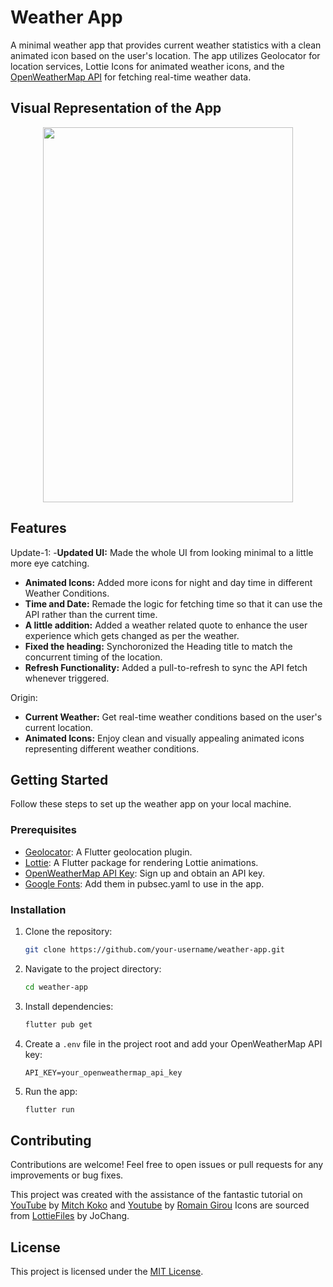 # Weather App

A minimal weather app that provides current weather statistics with a clean animated icon based on the user's location. The app utilizes Geolocator for location services, Lottie Icons for animated weather icons, and the [OpenWeatherMap API](https://openweathermap.org) for fetching real-time weather data.

## Visual Representation of the App

<div>
   <p align=center>
   <img src="https://github.com/HorizonChaser12/WeatherApp/assets/78254378/3ab28f7e-99ce-4575-80aa-1f12ca043ba8"width="400px" height="600px">
   </p>
</div>

## Features

Update-1:
-**Updated UI:** Made the whole UI from looking minimal to a little more eye catching.
- **Animated Icons:** Added more icons for night and day time in different Weather Conditions.
- **Time and Date:** Remade the logic for fetching time so that it can use the API rather than the current time.
- **A little addition:** Added a weather related quote to enhance the user experience which gets changed as per the weather.
- **Fixed the heading:** Synchoronized the Heading title to match the concurrent timing of the location.
- **Refresh Functionality:** Added a pull-to-refresh to sync the API fetch whenever triggered.

Origin:
- **Current Weather:** Get real-time weather conditions based on the user's current location.
- **Animated Icons:** Enjoy clean and visually appealing animated icons representing different weather conditions.

## Getting Started

Follow these steps to set up the weather app on your local machine.

### Prerequisites

- [Geolocator](https://pub.dev/packages/geolocator): A Flutter geolocation plugin.
- [Lottie](https://pub.dev/packages/lottie): A Flutter package for rendering Lottie animations.
- [OpenWeatherMap API Key](https://openweathermap.org/appid): Sign up and obtain an API key.
- [Google Fonts](https://fonts.google.com/specimen/Montserrat): Add them in pubsec.yaml to use in the app. 

### Installation

1. Clone the repository:

   ```bash
   git clone https://github.com/your-username/weather-app.git
   ```

2. Navigate to the project directory:

   ```bash
   cd weather-app
   ```

3. Install dependencies:

   ```bash
   flutter pub get
   ```

4. Create a `.env` file in the project root and add your OpenWeatherMap API key:

   ```env
   API_KEY=your_openweathermap_api_key
   ```

5. Run the app:

   ```bash
   flutter run
   ```

## Contributing

Contributions are welcome! Feel free to open issues or pull requests for any improvements or bug fixes.

This project was created with the assistance of the fantastic tutorial on  [YouTube](https://www.youtube.com/watch?v=yLtpMqvMgdY&list=PLlvRDpXh1Se6FF_srf1fcahvQX3qFk86v&index=12) by [Mitch Koko](https://github.com/mitchkoko/) and [Youtube](https://www.youtube.com/watch?v=MMq4wkeHkPc) by [Romain Girou](https://github.com/romain-girou)
Icons are sourced from [LottieFiles](https://lottiefiles.com/vdr0uy2wwsoljqtc) by JoChang.
## License

This project is licensed under the [MIT License](LICENSE).


